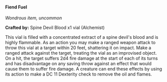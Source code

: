 #### Fiend Fuel
_Wondrous item, uncommon_

**Crafted by:** Spine Devil Blood x1 vial (Alchemist)

This vial is filled with a concentrated extract of a spine devil's blood and is highly flammable. As an action you may make a ranged weapon attack to throw this vial at a target within 20 feet, shattering it on impact. Make a ranged attack against the target, treating the vial as an improvised object. On a hit, the target suffers 2d4 fire damage at the start of each of its turns and has disadvantage on any saving throw against an effect that would cause them to suffer fire damage.
A creature can end these effects by using its action to make a DC 11 Dexterity check to remove the oil and flames.